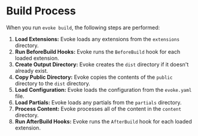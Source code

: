 # Build Process

When you run `evoke build`, the following steps are performed:

1.  **Load Extensions:** Evoke loads any extensions from the `extensions` directory.
2.  **Run BeforeBuild Hooks:** Evoke runs the `BeforeBuild` hook for each loaded extension.
3.  **Create Output Directory:** Evoke creates the `dist` directory if it doesn't already exist.
4.  **Copy Public Directory:** Evoke copies the contents of the `public` directory to the `dist` directory.
5.  **Load Configuration:** Evoke loads the configuration from the `evoke.yaml` file.
6.  **Load Partials:** Evoke loads any partials from the `partials` directory.
7.  **Process Content:** Evoke processes all of the content in the `content` directory.
8.  **Run AfterBuild Hooks:** Evoke runs the `AfterBuild` hook for each loaded extension.
